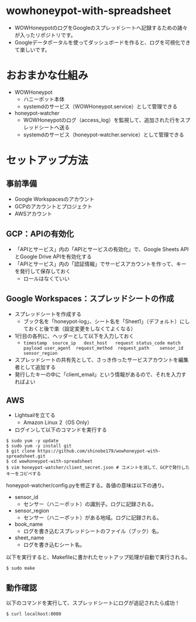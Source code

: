 # wowhoneypot-with-spreadsheet

- WOWHoneypotのログをGoogleのスプレッドシートへ記録するための諸々が入ったリポジトリです。
- Googleデータポータルを使ってダッシュボードを作ると、ログを可視化できて楽しいです。

# おおまかな仕組み

- WOWHoneypot
  - ハニーポット本体
  - systemdのサービス（WOWHoneypot.service）として管理できる
- honeypot-watcher
  - WOWHoneypotのログ（access_log）を監視して、追加された行をスプレッドシートへ送る
  - systemdのサービス（honeypot-watcher.service）として管理できる

# セットアップ方法

## 事前準備

- Google Workspacesのアカウント
- GCPのアカウントとプロジェクト
- AWSアカウント

## GCP：APIの有効化

- 「APIとサービス」内の「APIとサービスの有効化」で、Google Sheets APIとGoogle Drive APIを有効化する
- 「APIとサービス」内の「認証情報」でサービスアカウントを作って、キーを発行して保存しておく
  - ロールはなくていい

## Google Workspaces：スプレッドシートの作成

- スプレッドシートを作成する
  - ブック名を「honeypot-log」、シート名を「Sheet1」（デフォルト）にしておくと後で楽（設定変更をしなくてよくなる）
- 1行目の各列に、ヘッダーとして以下を入力しておく
  - `timestamp	source_ip	dest_host	request	status_code	match	payload	user_agent	request_method	request_path	sensor_id	sensor_region`
-  スプレッドシートの共有先として、さっき作ったサービスアカウントを編集者として追加する
  - 発行したキーの中に「client_email」という情報があるので、それを入力すればよい

## AWS

- Lightsailを立てる
  - Amazon Linux 2（OS Only）
- ログインして以下のコマンドを実行する

```
$ sudo yum -y update
$ sudo yum -y install git
$ git clone https://github.com/shinobe179/wowhoneypot-with-spreadsheet.git
$ cd wowhoneypot-with-spreadsheet
$ vim honeypot-watcher/client_secret.json # コメントを消して、GCPで発行したキーをコピペする
```

honeypot-watcher/config.pyを修正する。各値の意味は以下の通り。

- sensor_id
  - センサー（ハニーポット）の識別子。ログに記録される。
- sensor_region
  - センサー（ハニーポット）がある地域。ログに記録される。
- book_name
  - ログを書き込むスプレッドシートのファイル（ブック）名。
- sheet_name
  - ログを書き込むシート名。

以下を実行すると、Makefileに書かれたセットアップ処理が自動で実行される。

```
$ sudo make
```

## 動作確認

以下のコマンドを実行して、スプレッドシートにログが追記されたら成功！

```
$ curl localhost:8080
```

